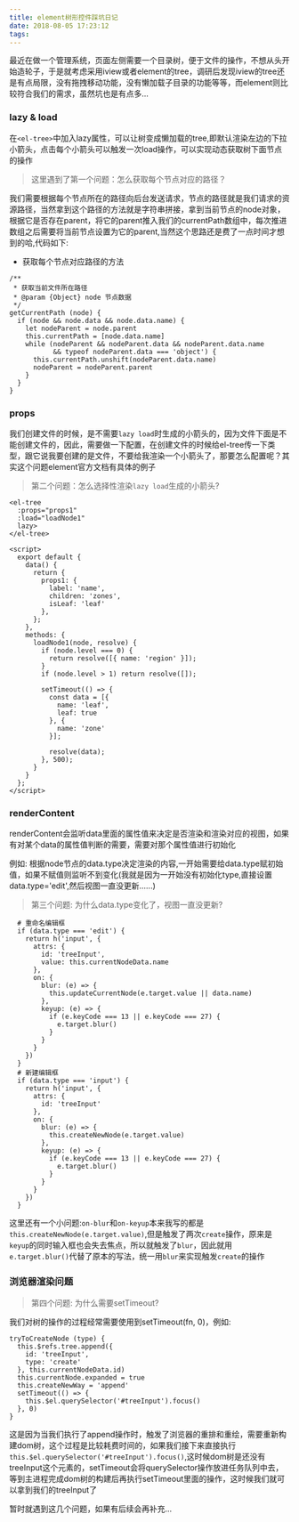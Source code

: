 ```yaml
---
title: element树形控件踩坑日记
date: 2018-08-05 17:23:12
tags:
---
```

最近在做一个管理系统，页面左侧需要一个目录树，便于文件的操作，不想从头开始造轮子，于是就考虑采用iview或者element的tree，调研后发现iview的tree还是有点局限，没有拖拽移动功能，没有懒加载子目录的功能等等，而element则比较符合我们的需求，虽然坑也是有点多...

### lazy & load
在`<el-tree>`中加入lazy属性，可以让树变成懒加载的tree,即默认渲染左边的下拉小箭头，点击每个小箭头可以触发一次load操作，可以实现动态获取树下面节点的操作

> 这里遇到了第一个问题：怎么获取每个节点对应的路径？

我们需要根据每个节点所在的路径向后台发送请求，节点的路径就是我们请求的资源路径，当然拿到这个路径的方法就是字符串拼接，拿到当前节点的node对象，根据它是否存在parent，将它的parent推入我们的currentPath数组中，每次推进数组之后需要将当前节点设置为它的parent,当然这个思路还是费了一点时间才想到的哈,代码如下:

- 获取每个节点对应路径的方法
```
/**
 * 获取当前文件所在路径
 * @param {Object} node 节点数据
 */
getCurrentPath (node) {
  if (node && node.data && node.data.name) {
    let nodeParent = node.parent
    this.currentPath = [node.data.name]
    while (nodeParent && nodeParent.data && nodeParent.data.name
           && typeof nodeParent.data === 'object') {
      this.currentPath.unshift(nodeParent.data.name)
      nodeParent = nodeParent.parent
    }
  }
}
```

### props
我们创建文件的时候，是不需要`lazy load`时生成的小箭头的，因为文件下面是不能创建文件的，因此，需要做一下配置，在创建文件的时候给el-tree传一下类型，跟它说我要创建的是文件，不要给我渲染一个小箭头了，那要怎么配置呢？其实这个问题element官方文档有具体的例子
> 第二个问题：怎么选择性渲染`lazy load`生成的小箭头?
```
<el-tree
  :props="props1"
  :load="loadNode1"
  lazy>
</el-tree>

<script>
  export default {
    data() {
      return {
        props1: {
          label: 'name',
          children: 'zones',
          isLeaf: 'leaf'
        },
      };
    },
    methods: {
      loadNode1(node, resolve) {
        if (node.level === 0) {
          return resolve([{ name: 'region' }]);
        }
        if (node.level > 1) return resolve([]);

        setTimeout(() => {
          const data = [{
            name: 'leaf',
            leaf: true
          }, {
            name: 'zone'
          }];

          resolve(data);
        }, 500);
      }
    }
  };
</script>
```

### renderContent

renderContent会监听data里面的属性值来决定是否渲染和渲染对应的视图，如果有对某个data的属性值判断的需要，需要对那个属性值进行初始化

例如:
根据node节点的data.type决定渲染的内容,一开始需要给data.type赋初始值，如果不赋值则监听不到变化(我就是因为一开始没有初始化type,直接设置data.type='edit',然后视图一直没更新......)

> 第三个问题: 为什么data.type变化了，视图一直没更新?

```
  # 重命名编辑框
  if (data.type === 'edit') {
    return h('input', {
      attrs: {
        id: 'treeInput',
        value: this.currentNodeData.name
      },
      on: {
        blur: (e) => {
          this.updateCurrentNode(e.target.value || data.name)
        },
        keyup: (e) => {
          if (e.keyCode === 13 || e.keyCode === 27) {
            e.target.blur()
          }
        }
      }
    })
  }
  # 新建编辑框
  if (data.type === 'input') {
    return h('input', {
      attrs: {
        id: 'treeInput'
      },
      on: {
        blur: (e) => {
          this.createNewNode(e.target.value)
        },
        keyup: (e) => {
          if (e.keyCode === 13 || e.keyCode === 27) {
            e.target.blur()
          }
        }
      }
    })
  }
```
这里还有一个小问题:`on-blur`和`on-keyup`本来我写的都是`this.createNewNode(e.target.value)`,但是触发了两次`create`操作，原来是`keyup`的同时输入框也会失去焦点，所以就触发了`blur`，因此就用`e.target.blur()`代替了原本的写法，统一用`blur`来实现触发`create`的操作

### 浏览器渲染问题

> 第四个问题: 为什么需要setTimeout?

我们对树的操作的过程经常需要使用到setTimeout(fn, 0)，例如:
```
tryToCreateNode (type) {
  this.$refs.tree.append({
    id: 'treeInput',
    type: 'create'
  }, this.currentNodeData.id)
  this.currentNode.expanded = true
  this.createNewWay = 'append'
  setTimeout(() => {
    this.$el.querySelector('#treeInput').focus()
  }, 0)
}
```
这是因为当我们执行了append操作时，触发了浏览器的重排和重绘，需要重新构建dom树，这个过程是比较耗费时间的，如果我们接下来直接执行`this.$el.querySelector('#treeInput').focus()`,这时候dom树是还没有treeInput这个元素的，setTimeout会将querySelector操作放进任务队列中去，等到主进程完成dom树的构建后再执行setTimeout里面的操作，这时候我们就可以拿到我们的treeInput了


暂时就遇到这几个问题，如果有后续会再补充...

